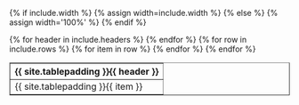 {% if include.width %}
{% assign width=include.width %}
{% else %}
{% assign width='100%' %}
{% endif %}

<table border="1" width="{{ width }}">
  <tr>
    {% for header in include.headers %}
    <th align="center">{{ site.tablepadding }}{{ header }}</th>
    {% endfor %}
  </tr>
  {% for row in include.rows %}
  <tr>
    {% for item in row %}
    <td align="top">{{ site.tablepadding }}{{ item }}</td>
    {% endfor %}
  </tr>
  {% endfor %}
  
</table>
